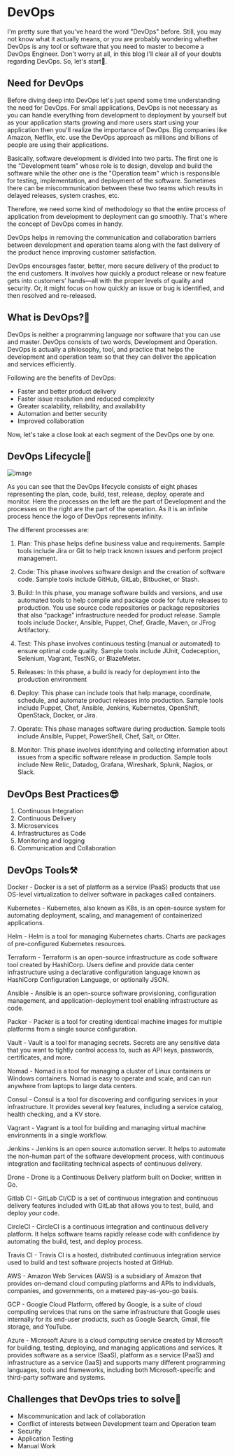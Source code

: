# **DevOps**
I'm pretty sure that you've heard the word "DevOps" before. Still, you may not know what it actually means, or you are probably wondering whether DevOps is any tool or software that you need to master to become a DevOps Engineer. Don't worry at all, in this blog I'll clear all of your doubts regarding DevOps. So, let's start🚀.

## **Need for DevOps**
Before diving deep into DevOps let's just spend some time understanding the need for DevOps. For small applications, DevOps is not necessary as you can handle everything from development to deployment by yourself but as your application starts growing and more users start using your application then you'll realize the importance of DevOps. Big companies like Amazon, Netflix, etc. use the DevOps approach as millions and billions of people are using their applications.

Basically, software development is divided into two parts. The first one is the "Development team" whose role is to design, develop and build the software while the other one is the "Operation team" which is responsible for testing, implementation, and deployment of the software. Sometimes there can be miscommunication between these two teams which results in delayed releases, system crashes, etc.

Therefore, we need some kind of methodology so that the entire process of application from development to deployment can go smoothly. That's where the concept of DevOps comes in handy.

DevOps helps in removing the communication and collaboration barriers between development and operation teams along with the fast delivery of the product hence improving customer satisfaction.

DevOps encourages faster, better, more secure delivery of the product to the end customers. It involves how quickly a product release or new feature gets into customers’ hands—all with the proper levels of quality and security. Or, it might focus on how quickly an issue or bug is identified, and then resolved and re-released.

## **What is DevOps?🤔**
DevOps is neither a programming language nor software that you can use and master. DevOps consists of two words, Development and Operation. DevOps is actually a philosophy, tool, and practice that helps the development and operation team so that they can deliver the application and services efficiently.

Following are the benefits of DevOps:
* Faster and better product delivery
* Faster issue resolution and reduced complexity
* Greater scalability, reliability, and availability
* Automation and better security
* Improved collaboration

Now, let's take a close look at each segment of the DevOps one by one.

## **DevOps Lifecycle🤩**
![image](https://cdn.hashnode.com/res/hashnode/image/upload/v1658075800555/gRaiVkoQn.jpg?auto=compress,format&format=webp)

As you can see that the DevOps lifecycle consists of eight phases representing the plan, code, build, test, release, deploy, operate and monitor. Here the processes on the left are the part of Development and the processes on the right are the part of the operation. As it is an infinite process hence the logo of DevOps represents infinity.

The different processes are:

1. Plan: This phase helps define business value and requirements. Sample tools include Jira or Git to help track known issues and perform project management.

2. Code: This phase involves software design and the creation of software code. Sample tools include GitHub, GitLab, Bitbucket, or Stash.

3. Build: In this phase, you manage software builds and versions, and use automated tools to help compile and package code for future releases to production. You use source code repositories or package repositories that also “package” infrastructure needed for product release. Sample tools include Docker, Ansible, Puppet, Chef, Gradle, Maven, or JFrog Artifactory.

4. Test: This phase involves continuous testing (manual or automated) to ensure optimal code quality. Sample tools include JUnit, Codeception, Selenium, Vagrant, TestNG, or BlazeMeter.

5. Releases: In this phase, a build is ready for deployment into the production environment

6. Deploy: This phase can include tools that help manage, coordinate, schedule, and automate product releases into production. Sample tools include Puppet, Chef, Ansible, Jenkins, Kubernetes, OpenShift, OpenStack, Docker, or Jira.

7. Operate: This phase manages software during production. Sample tools include Ansible, Puppet, PowerShell, Chef, Salt, or Otter.

8. Monitor: This phase involves identifying and collecting information about issues from a specific software release in production. Sample tools include New Relic, Datadog, Grafana, Wireshark, Splunk, Nagios, or Slack.

## **DevOps Best Practices😎**
1. Continuous Integration
2. Continuous Delivery
3. Microservices
4. Infrastructures as Code
5. Monitoring and logging
6. Communication and Collaboration

## **DevOps Tools⚒️**

Docker - Docker is a set of platform as a service (PaaS) products that use OS-level virtualization to deliver software in packages called containers.

Kubernetes - Kubernetes, also known as K8s, is an open-source system for automating deployment, scaling, and management of containerized applications.

Helm - Helm is a tool for managing Kubernetes charts. Charts are packages of pre-configured Kubernetes resources.

Terraform - Terraform is an open-source infrastructure as code software tool created by HashiCorp. Users define and provide data center infrastructure using a declarative configuration language known as HashiCorp Configuration Language, or optionally JSON.

Ansible - Ansible is an open-source software provisioning, configuration management, and application-deployment tool enabling infrastructure as code.

Packer - Packer is a tool for creating identical machine images for multiple platforms from a single source configuration.

Vault - Vault is a tool for managing secrets. Secrets are any sensitive data that you want to tightly control access to, such as API keys, passwords, certificates, and more.

Nomad - Nomad is a tool for managing a cluster of Linux containers or Windows containers. Nomad is easy to operate and scale, and can run anywhere from laptops to large data centers.

Consul - Consul is a tool for discovering and configuring services in your infrastructure. It provides several key features, including a service catalog, health checking, and a KV store.

Vagrant - Vagrant is a tool for building and managing virtual machine environments in a single workflow.

Jenkins - Jenkins is an open source automation server. It helps to automate the non-human part of the software development process, with continuous integration and facilitating technical aspects of continuous delivery.

Drone - Drone is a Continuous Delivery platform built on Docker, written in Go.

Gitlab CI - GitLab CI/CD is a set of continuous integration and continuous delivery features included with GitLab that allows you to test, build, and deploy your code.

CircleCI - CircleCI is a continuous integration and continuous delivery platform. It helps software teams rapidly release code with confidence by automating the build, test, and deploy process.

Travis CI - Travis CI is a hosted, distributed continuous integration service used to build and test software projects hosted at GitHub.

AWS - Amazon Web Services (AWS) is a subsidiary of Amazon that provides on-demand cloud computing platforms and APIs to individuals, companies, and governments, on a metered pay-as-you-go basis.

GCP - Google Cloud Platform, offered by Google, is a suite of cloud computing services that runs on the same infrastructure that Google uses internally for its end-user products, such as Google Search, Gmail, file storage, and YouTube.

Azure - Microsoft Azure is a cloud computing service created by Microsoft for building, testing, deploying, and managing applications and services. It provides software as a service (SaaS), platform as a service (PaaS) and infrastructure as a service (IaaS) and supports many different programming languages, tools and frameworks, including both Microsoft-specific and third-party software and systems.

## **Challenges that DevOps tries to solve🤔**
- Miscommunication and lack of collaboration
- Conflict of interests between Development team and Operation team
- Security
- Application Testing
- Manual Work
